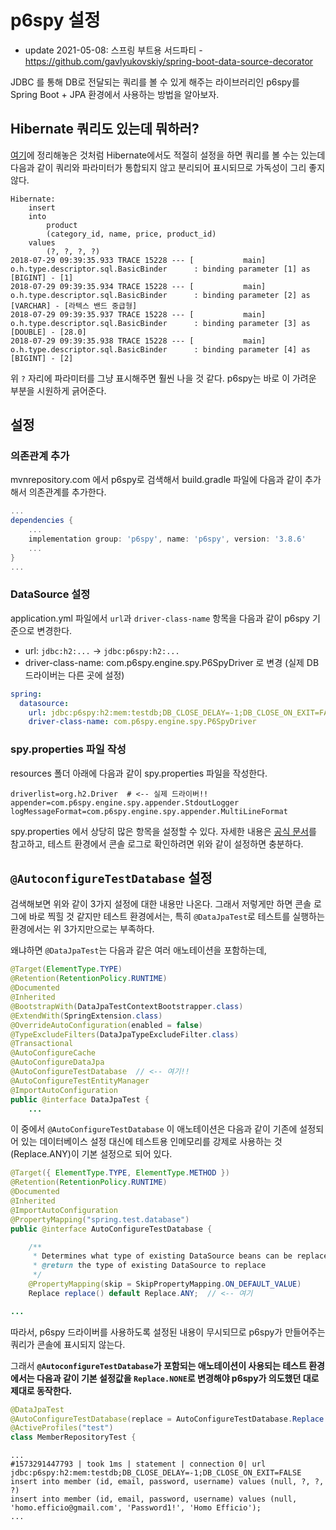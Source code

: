 # p6spy 설정

- update 2021-05-08: 스프링 부트용 서드파티 - https://github.com/gavlyukovskiy/spring-boot-data-source-decorator

JDBC 를 통해 DB로 전달되는 쿼리를 볼 수 있게 해주는 라이브러리인 p6spy를 Spring Boot + JPA 환경에서 사용하는 방법을 알아보자.

## Hibernate 쿼리도 있는데 뭐하러?

[여기](https://github.com/HomoEfficio/dev-tips/blob/master/JPA%20로깅%20설정.md)에 정리해놓은 것처럼 Hibernate에서도 적절히 설정을 하면 쿼리를 볼 수는 있는데 다음과 같이 쿼리와 파라미터가 통합되지 않고 분리되어 표시되므로 가독성이 그리 좋지 않다.

```
Hibernate: 
    insert 
    into
        product
        (category_id, name, price, product_id) 
    values
        (?, ?, ?, ?)
2018-07-29 09:39:35.933 TRACE 15228 --- [           main] o.h.type.descriptor.sql.BasicBinder      : binding parameter [1] as [BIGINT] - [1]
2018-07-29 09:39:35.934 TRACE 15228 --- [           main] o.h.type.descriptor.sql.BasicBinder      : binding parameter [2] as [VARCHAR] - [라텍스 밴드 중급형]
2018-07-29 09:39:35.937 TRACE 15228 --- [           main] o.h.type.descriptor.sql.BasicBinder      : binding parameter [3] as [DOUBLE] - [28.0]
2018-07-29 09:39:35.938 TRACE 15228 --- [           main] o.h.type.descriptor.sql.BasicBinder      : binding parameter [4] as [BIGINT] - [2]
```

위 `?` 자리에 파라미터를 그냥 표시해주면 훨씬 나을 것 같다. p6spy는 바로 이 가려운 부분을 시원하게 긁어준다.

## 설정

### 의존관계 추가

mvnrepository.com 에서 p6spy로 검색해서 build.gradle 파일에 다음과 같이 추가해서 의존관계를 추가한다.

```groovy
...
dependencies {
    ...
    implementation group: 'p6spy', name: 'p6spy', version: '3.8.6'
    ...
}
...
```

### DataSource 설정

application.yml 파일에서 `url`과 `driver-class-name` 항목을 다음과 같이 p6spy 기준으로 변경한다.

- url: `jdbc:h2:...` -> `jdbc:p6spy:h2:...`
- driver-class-name: com.p6spy.engine.spy.P6SpyDriver 로 변경 (실제 DB 드라이버는 다른 곳에 설정)

```yml
spring:
  datasource:
    url: jdbc:p6spy:h2:mem:testdb;DB_CLOSE_DELAY=-1;DB_CLOSE_ON_EXIT=FALSE
    driver-class-name: com.p6spy.engine.spy.P6SpyDriver
```

### spy.properties 파일 작성

resources 폴더 아래에 다음과 같이 spy.properties 파일을 작성한다.

```properties
driverlist=org.h2.Driver  # <-- 실제 드라이버!!
appender=com.p6spy.engine.spy.appender.StdoutLogger
logMessageFormat=com.p6spy.engine.spy.appender.MultiLineFormat
```

spy.properties 에서 상당히 많은 항목을 설정할 수 있다. 자세한 내용은 [공식 문서](https://p6spy.readthedocs.io/en/latest/configandusage.html#common-property-file-settings)를 참고하고, 테스트 환경에서 콘솔 로그로 확인하려면 위와 같이 설정하면 충분하다.

## `@AutoconfigureTestDatabase` 설정

검색해보면 위와 같이 3가지 설정에 대한 내용만 나온다. 그래서 저렇게만 하면 콘솔 로그에 바로 찍힐 것 같지만 테스트 환경에서는, 특히 `@DataJpaTest`로 테스트를 실행하는 환경에서는 위 3가지만으로는 부족하다.

왜냐하면 `@DataJpaTest`는 다음과 같은 여러 애노테이션을 포함하는데,

```java
@Target(ElementType.TYPE)
@Retention(RetentionPolicy.RUNTIME)
@Documented
@Inherited
@BootstrapWith(DataJpaTestContextBootstrapper.class)
@ExtendWith(SpringExtension.class)
@OverrideAutoConfiguration(enabled = false)
@TypeExcludeFilters(DataJpaTypeExcludeFilter.class)
@Transactional
@AutoConfigureCache
@AutoConfigureDataJpa
@AutoConfigureTestDatabase  // <-- 여기!!
@AutoConfigureTestEntityManager
@ImportAutoConfiguration
public @interface DataJpaTest {
    ...
```

이 중에서 `@AutoConfigureTestDatabase` 이 애노테이션은 다음과 같이 기존에 설정되어 있는 데이터베이스 설정 대신에 테스트용 인메모리를 강제로 사용하는 것(Replace.ANY)이 기본 설정으로 되어 있다.

```java
@Target({ ElementType.TYPE, ElementType.METHOD })
@Retention(RetentionPolicy.RUNTIME)
@Documented
@Inherited
@ImportAutoConfiguration
@PropertyMapping("spring.test.database")
public @interface AutoConfigureTestDatabase {

    /**
     * Determines what type of existing DataSource beans can be replaced.
     * @return the type of existing DataSource to replace
     */
    @PropertyMapping(skip = SkipPropertyMapping.ON_DEFAULT_VALUE)
    Replace replace() default Replace.ANY;  // <-- 여기

...
```

따라서, p6spy 드라이버를 사용하도록 설정된 내용이 무시되므로 p6spy가 만들어주는 쿼리가 콘솔에 표시되지 않는다.

그래서 **`@AutoconfigureTestDatabase`가 포함되는 애노테이션이 사용되는 테스트 환경에서는 다음과 같이 기본 설정값을 `Replace.NONE`로 변경해야 p6spy가 의도했던 대로 제대로 동작한다.**

```java
@DataJpaTest
@AutoConfigureTestDatabase(replace = AutoConfigureTestDatabase.Replace.NONE) // <- 여기!!
@ActiveProfiles("test")
class MemberRepositoryTest {
```

```
...
#1573291447793 | took 1ms | statement | connection 0| url jdbc:p6spy:h2:mem:testdb;DB_CLOSE_DELAY=-1;DB_CLOSE_ON_EXIT=FALSE
insert into member (id, email, password, username) values (null, ?, ?, ?)
insert into member (id, email, password, username) values (null, 'homo.efficio@gmail.com', 'Password1!', 'Homo Efficio');
...
```
